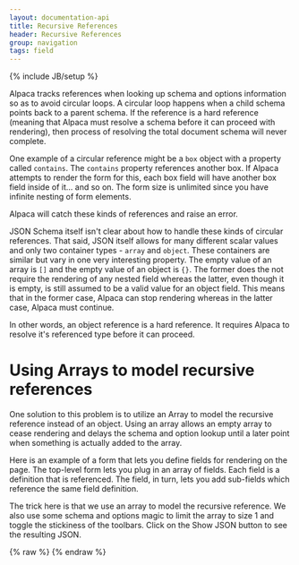```yaml
---
layout: documentation-api
title: Recursive References
header: Recursive References
group: navigation
tags: field
---
```

{% include JB/setup %}

Alpaca tracks references when looking up schema and options information so as to avoid circular loops.  A circular
loop happens when a child schema points back to a parent schema.  If the reference is a hard reference (meaning that
Alpaca must resolve a schema before it can proceed with rendering), then process of resolving the total document
schema will never complete.

One example of a circular reference might be a <code>box</code> object with a property called <code>contains</code>.
The <code>contains</code> property references another </code>box</code>.  If Alpaca attempts to render the form for
this, each box field will have another box field inside of it... and so on.  The form size is unlimited since you
have infinite nesting of form elements.

Alpaca will catch these kinds of references and raise an error.

JSON Schema itself isn't clear about how to handle these kinds of circular references.  That said, JSON itself
allows for many different scalar values and only two container types - <code>array</code> and <code>object</code>.
These containers are similar but vary in one very interesting property.  The empty value of an array is
<code>[]</code> and the empty value of an object is <code>{}</code>.  The former does the not require the rendering
of any nested field whereas the latter, even though it is empty, is still assumed to be a valid value for
an object field.  This means that in the former case, Alpaca can stop rendering whereas in the latter case, Alpaca
must continue.

In other words, an object reference is a hard reference.  It requires Alpaca to resolve it's referenced type before
it can proceed.

# Using Arrays to model recursive references

One solution to this problem is to utilize an Array to model the recursive reference instead of an object.  Using an
array allows an empty array to cease rendering and delays the schema and option lookup until a later point when
something is actually added to the array.

Here is an example of a form that lets you define fields for rendering on the page.  The top-level form lets you plug
in an array of fields.  Each field is a definition that is referenced.  The field, in turn, lets you add sub-fields
which reference the same field definition.

The trick here is that we use an array to model the recursive reference.  We also use some schema and options magic
to limit the array to size 1 and toggle the stickiness of the toolbars.  Click on the Show JSON button to see the
resulting JSON.

<div id="field1"> </div>
{% raw %}
<script type="text/javascript" id="field1-script">
$("#field1").alpaca({
    "type": "create",
    "schema": {
        "title": "Define your New Form",
        "type": "object",
        "definitions": {
            "form_field": {
                "type": "object",
                "properties": {
                    "field_name": {
                        "title": "Name",
                        "type": "string",
                        "required": true
                    },
                    "field_title": {
                        "title": "Title",
                        "type": "string",
                        "required": true
                    },
                    "field_type": {
                        "title": "Type",
                        "type": "string",
                        "enum": ["Text", "Textarea", "Date", "Single Checkbox", "Checkboxes", "Radio", "Dropdown", "Array", "Object"],
                        "required": true
                    },
                    "object_fields": {
                        "type": "array",
                        "title": "Object Fields",
                        "dependencies": "field_type",
                        "items": {
                            "$ref": "#/definitions/form_field"
                        },
                        "maxItems": 1,
                        "minItems": 1
                    },
                    "array_fields": {
                        "type": "array",
                        "title": "Array Fields",
                        "dependencies": "field_type",
                        "items": {
                            "$ref": "#/definitions/form_field"
                        }
                    }
                }
            }
        },
        "properties": {
            "form_title": {
                "title": "Form Title",
                "type": "string",
                "required": true
            },
            "form_description": {
                "title": "Description",
                "type": "string"
            },
            "form_fields": {
                "type": "array",
                "title": "Fields",
                "items": {
                    "$ref": "#/definitions/form_field"
                }
            }
        }
    },
    "options": {
        "definitions": {
            "form_field": {
                "fields": {
                    "object_fields": {
                        "dependencies": {
                            "field_type": "Object"
                        },
                        "toolbarSticky": false
                    },
                    "array_fields": {
                        "dependencies": {
                            "field_type": "Array"
                        },
                        "toolbarSticky": true
                    }
                }
            }
        },
        "fields": {
            "form_fields": {
                "items": {
                    "$ref": "#/definitions/form_field"
                },
                "toolbarSticky": true
            }
        },
        "focus": true,
        "form": {
            "buttons": {
                "show": {
                    "title": "Show JSON",
                    "click": function() {
                        alert("aha: " + JSON.stringify(this.getValue(), null, "  "));
                    }
                }
            }
        }
    }
});
</script>
{% endraw %}
